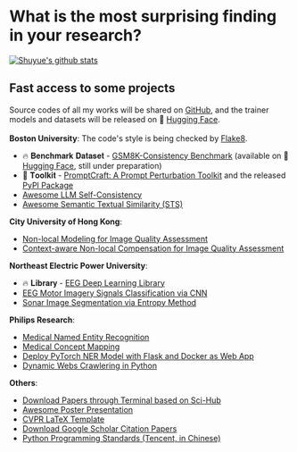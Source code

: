 # What is the most surprising finding in your research?
[![Shuyue's github stats](https://github-readme-stats.vercel.app/api?username=SuperBruceJia&count_private=true&show_icons=true&theme=flag-india)](https://shuyuej.com)

## Fast access to some projects
Source codes of all my works will be shared on [GitHub](https://github.com/SuperBruceJia), and the trainer models and datasets will be released on 🤗 [Hugging Face](https://huggingface.co/shuyuej).\
<br>
**Boston University**: The code's style is being checked by [Flake8](https://flake8.pycqa.org/en/latest).
- 🔥 𝐁𝐞𝐧𝐜𝐡𝐦𝐚𝐫𝐤 𝐃𝐚𝐭𝐚𝐬𝐞𝐭 - [GSM8K-Consistency Benchmark](https://github.com/SuperBruceJia/GSM8K-Consistency) (available on 🤗 [Hugging Face](https://huggingface.co/datasets/shuyuej/GSM8K-Consistency), still under preparation)
- 🔨 𝐓𝐨𝐨𝐥𝐤𝐢𝐭 - [PromptCraft: A Prompt Perturbation Toolkit](https://github.com/SuperBruceJia/promptcraft) and the released [PyPI Package](https://pypi.org/project/promptcraft)
- [Awesome LLM Self-Consistency](https://github.com/SuperBruceJia/Awesome-LLM-Self-Consistency)
- [Awesome Semantic Textual Similarity (STS)](https://github.com/SuperBruceJia/Awesome-Semantic-Textual-Similarity)

**City University of Hong Kong**:
- [Non-local Modeling for Image Quality Assessment](https://github.com/SuperBruceJia/NLNet-IQA)
- [Context-aware Non-local Compensation for Image Quality Assessment](https://github.com/SuperBruceJia/CAIQUE-IQA)

**Northeast Electric Power University**:
- 🔥 𝐋𝐢𝐛𝐫𝐚𝐫𝐲 - [EEG Deep Learning Library](https://github.com/SuperBruceJia/EEG-DL)
- [EEG Motor Imagery Signals Classification via CNN](https://github.com/SuperBruceJia/EEG-Motor-Imagery-Classification-CNNs-TensorFlow)
- [Sonar Image Segmentation via Entropy Method](https://github.com/SuperBruceJia/Sonar-Image-Segmentation-through-Entropy-Method)

**Philips Research**:
- [Medical Named Entity Recognition](https://github.com/SuperBruceJia/MedicalNER)
- [Medical Concept Mapping](https://github.com/SuperBruceJia/Medical-Concept-Mapping)
- [Deploy PyTorch NER Model with Flask and Docker as Web App](https://github.com/SuperBruceJia/pytorch-flask-deploy-webapp)
- [Dynamic Webs Crawlering in Python](https://github.com/SuperBruceJia/dynamic-web-crawlering-python)

**Others**:
- [Download Papers through Terminal based on Sci-Hub](https://github.com/SuperBruceJia/Sci-Hub-Paper-Download-shell)
- [Awesome Poster Presentation](https://github.com/SuperBruceJia/Poster_Template)
- [CVPR LaTeX Template](https://github.com/SuperBruceJia/CVPR-LaTeX-Paper-Template)
- [Download Google Scholar Citation Papers](https://github.com/SuperBruceJia/Google-Scholar-Citations-Download)
- [Python Programming Standards (Tencent, in Chinese)](https://github.com/SuperBruceJia/paper-reading/tree/master/Programming-Standards/python)
